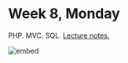 # Week 8, Monday

PHP. MVC. SQL.  [Lecture notes.](http://cdn.cs50.net/2015/fall/lectures/9/m/notes9m/notes9m.html)

![embed](https://www.youtube.com/embed/FKLqzTdkDMc)

